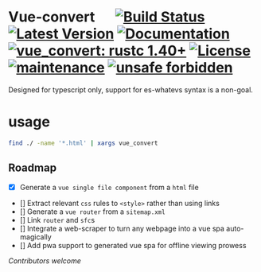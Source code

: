# Vue-convert &emsp; [![Build Status]][actions] [![Latest Version]][crates.io] [![Documentation]][docs.rs] [![vue_convert: rustc 1.40+]][Rust 1.40] [![License]][license] [![maintenance]][free] [![unsafe forbidden](https://img.shields.io/badge/unsafe-forbidden-success.svg)](https://github.com/rust-secure-code/safety-dance/)

[Build Status]: https://img.shields.io/github/workflow/status/mocsy/vue_convert/Rust/master
[actions]: https://github.com/mocsy/vue_convert/actions?query=branch%3Amaster
[Latest Version]: https://img.shields.io/crates/v/vue_convert.svg
[crates.io]: https://crates.io/crates/vue_convert
[vue_convert: rustc 1.40+]: https://img.shields.io/badge/vue_convert-rustc_1.40+-lightgray.svg
[Rust 1.40]: https://blog.rust-lang.org/2019/12/19/Rust-1.40.0.html
[Documentation]: https://docs.rs/vue_convert/badge.svg
[docs.rs]: https://docs.rs/vue_convert
[License: MIT OR Apache-2.0]: https://img.shields.io/crates/l/clippy.svg
[license]: #license
[maintenance]: https://img.shields.io/badge/maintenance-casual-blue
[free]: http://unhandledexpression.com/general/2018/11/27/foss-is-free-as-in-toilet.html

Designed for typescript only, support for es-whatevs syntax is a non-goal.

# usage
```bash
find ./ -name '*.html' | xargs vue_convert
```

## Roadmap
- [x] Generate a `vue single file component` from a `html` file
- [] Extract relevant `css` rules to `<style>` rather than using links
- [] Generate a `vue router` from a `sitemap.xml`
- [] Link `router` and `sfc`s 
- [] Integrate a web-scraper to turn any webpage into a vue spa auto-magically
- [] Add pwa support to generated vue spa for offline viewing prowess

*Contributors welcome*
